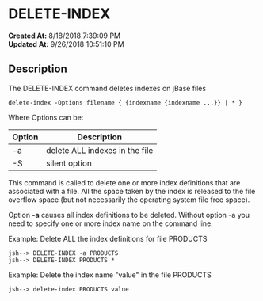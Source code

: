 # DELETE-INDEX

**Created At:** 8/18/2018 7:39:09 PM  
**Updated At:** 9/26/2018 10:51:10 PM  


## Description 

The DELETE-INDEX command deletes indexes on jBase files

```
delete-index -Options filename { {indexname {indexname ...}} | * }
```

Where Options can be:




| Option<br> | Description<br> |
| --- | --- |
| -a<br> | delete ALL indexes in the file<br> |
| -S<br> | silent option<br> |




This command is called to delete one or more index definitions that are associated with a file. All the space taken by the index is released to the file overflow space (but not necessarily the operating system file free space).

Option **-a** causes all index definitions to be deleted. Without option -a you need to specify one or more index name on the command line.

Example: Delete ALL the index definitions for file PRODUCTS

```
jsh--> DELETE-INDEX -a PRODUCTS
jsh--> DELETE-INDEX PRODUCTS *
```

Example: Delete the index name "value" in the file PRODUCTS

```
jsh--> delete-index PRODUCTS value
```
